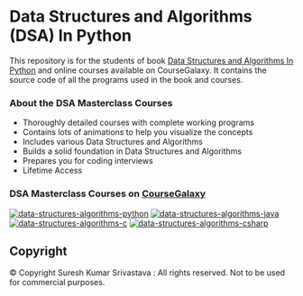 # Data Structures and Algorithms (DSA) In Python

This  repository is for the students of book [Data Structures and Algorithms In Python](http://coursegalaxy.com/) and online courses available on CourseGalaxy. It contains the source code of all the programs used in the book and courses.

### About the DSA Masterclass Courses
 * Thoroughly detailed courses with complete working programs
 * Contains lots of animations to help you visualize the concepts
 * Includes various Data Structures and Algorithms 
 * Builds a solid foundation in Data Structures and Algorithms
 * Prepares you for coding interviews 
 * Lifetime Access

### DSA Masterclass Courses on [CourseGalaxy](http://coursegalaxy.com/)

[![data-structures-algorithms-python](https://user-images.githubusercontent.com/96913690/200234827-86aec10a-bfab-4371-91fc-e2be855ff1ff.jpg)](https://coursegalaxy.usefedora.com/p/data-structures-algorithms-python?coupon_code=GITHUB75PER)
[![data-structures-algorithms-java](https://user-images.githubusercontent.com/96913690/200234744-14a5ed97-085f-44f3-9298-979c2053c580.jpg)](https://coursegalaxy.usefedora.com/p/data-structures-algorithms-java?coupon_code=GITHUB75PER)
[![data-structures-algorithms-c](https://user-images.githubusercontent.com/96913690/200234592-25d33957-0e9e-4cc0-b324-2a73325aca85.jpg)](https://coursegalaxy.usefedora.com/p/data-structures-algorithms-c?coupon_code=GITHUB75PER)
[![data-structures-algorithms-csharp](https://user-images.githubusercontent.com/96913690/200234905-67b85dfd-20c4-4f4b-afd2-e10d3568fff8.jpg)](https://coursegalaxy.usefedora.com/p/data-structures-algorithms-csharp?coupon_code=GITHUB75PER)

## Copyright
© Copyright Suresh Kumar Srivastava : All rights reserved.
Not to be used for commercial purposes.
